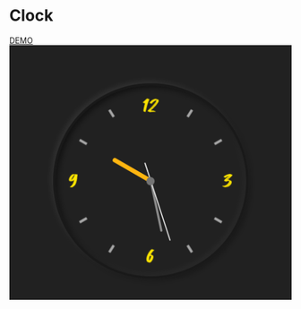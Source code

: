 # Clock
[DEMO](https://lnnhpmp.github.io/Clock/clock.html)  
![image](https://github.com/lnnhpmp/Clock/blob/master/clock.png)
